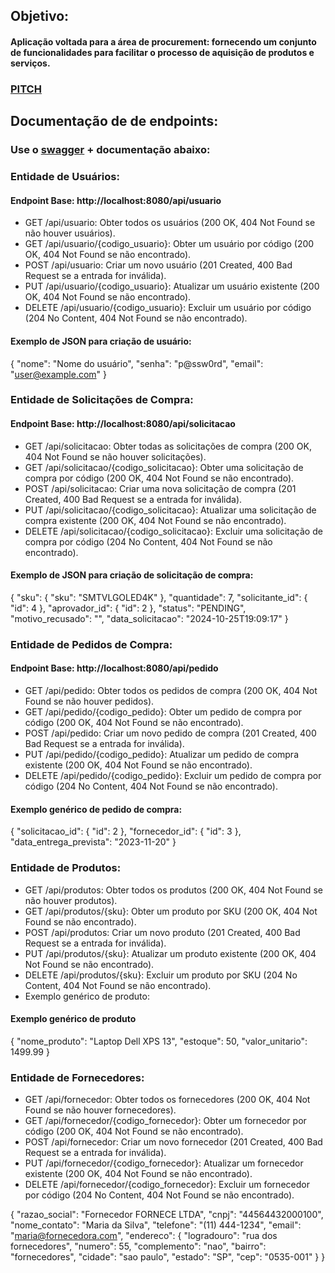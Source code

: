 
## Objetivo:

#### Aplicação voltada para a área de procurement: fornecendo um conjunto de funcionalidades para facilitar o processo de aquisição de produtos e serviços.

### [PITCH](https://www.youtube.com/watch?v=BVj8tq1eWTI&feature=youtu.be)

## Documentação de de endpoints:
### Use o [swagger](http://localhost:8080/swagger-ui/index.html) + documentação abaixo: 

### Entidade de Usuários:
#### Endpoint Base: http://localhost:8080/api/usuario
* GET /api/usuario: Obter todos os usuários (200 OK, 404 Not Found se não houver usuários).
* GET /api/usuario/{codigo_usuario}: Obter um usuário por código (200 OK, 404 Not Found se não encontrado).
* POST /api/usuario: Criar um novo usuário (201 Created, 400 Bad Request se a entrada for inválida).
* PUT /api/usuario/{codigo_usuario}: Atualizar um usuário existente (200 OK, 404 Not Found se não encontrado).
* DELETE /api/usuario/{codigo_usuario}: Excluir um usuário por código (204 No Content, 404 Not Found se não encontrado).
#### Exemplo de JSON para criação de usuário:
{
"nome": "Nome do usuário",
"senha": "p@ssw0rd",
"email": "user@example.com"
}


### Entidade de Solicitações de Compra:
#### Endpoint Base: http://localhost:8080/api/solicitacao
* GET /api/solicitacao: Obter todas as solicitações de compra (200 OK, 404 Not Found se não houver solicitações).
* GET /api/solicitacao/{codigo_solicitacao}: Obter uma solicitação de compra por código (200 OK, 404 Not Found se não encontrado).
* POST /api/solicitacao: Criar uma nova solicitação de compra (201 Created, 400 Bad Request se a entrada for inválida).
* PUT /api/solicitacao/{codigo_solicitacao}: Atualizar uma solicitação de compra existente (200 OK, 404 Not Found se não encontrado).
* DELETE /api/solicitacao/{codigo_solicitacao}: Excluir uma solicitação de compra por código (204 No Content, 404 Not Found se não encontrado).
#### Exemplo de JSON para criação de solicitação de compra:
{
"sku": { "sku": "SMTVLGOLED4K" },
"quantidade": 7,
"solicitante_id": { "id": 4 },
"aprovador_id": { "id": 2 },
"status": "PENDING",
"motivo_recusado": "",
"data_solicitacao": "2024-10-25T19:09:17"
}



### Entidade de Pedidos de Compra:
#### Endpoint Base: http://localhost:8080/api/pedido
* GET /api/pedido: Obter todos os pedidos de compra (200 OK, 404 Not Found se não houver pedidos).
* GET /api/pedido/{codigo_pedido}: Obter um pedido de compra por código (200 OK, 404 Not Found se não encontrado).
* POST /api/pedido: Criar um novo pedido de compra (201 Created, 400 Bad Request se a entrada for inválida).
* PUT /api/pedido/{codigo_pedido}: Atualizar um pedido de compra existente (200 OK, 404 Not Found se não encontrado).
* DELETE /api/pedido/{codigo_pedido}: Excluir um pedido de compra por código (204 No Content, 404 Not Found se não encontrado).
#### Exemplo genérico de pedido de compra:
{
"solicitacao_id": {
"id": 2
},
"fornecedor_id": {
"id": 3
},
"data_entrega_prevista": "2023-11-20"
}


### Entidade de Produtos:
* GET /api/produtos: Obter todos os produtos (200 OK, 404 Not Found se não houver produtos).
* GET /api/produtos/{sku}: Obter um produto por SKU (200 OK, 404 Not Found se não encontrado).
* POST /api/produtos: Criar um novo produto (201 Created, 400 Bad Request se a entrada for inválida).
* PUT /api/produtos/{sku}: Atualizar um produto existente (200 OK, 404 Not Found se não encontrado).
* DELETE /api/produtos/{sku}: Excluir um produto por SKU (204 No Content, 404 Not Found se não encontrado).
* Exemplo genérico de produto:
#### Exemplo genérico de produto
{
"nome_produto": "Laptop Dell XPS 13",
"estoque": 50,
"valor_unitario": 1499.99
}


### Entidade de Fornecedores:
* GET    /api/fornecedor:                     Obter todos os fornecedores (200 OK, 404 Not Found se não houver fornecedores).
* GET    /api/fornecedor/{codigo_fornecedor}: Obter um fornecedor por código (200 OK, 404 Not Found se não encontrado).
* POST   /api/fornecedor:                     Criar um novo fornecedor (201 Created, 400 Bad Request se a entrada for inválida).
* PUT    /api/fornecedor/{codigo_fornecedor}: Atualizar um fornecedor existente (200 OK, 404 Not Found se não encontrado).
* DELETE /api/fornecedor/{codigo_fornecedor}: Excluir um fornecedor por código (204 No Content, 404 Not Found se não encontrado).

{
"razao_social": "Fornecedor FORNECE LTDA",
"cnpj": "44564432000100",
"nome_contato": "Maria da Silva",
"telefone": "(11) 444-1234",
"email": "maria@fornecedora.com",
"endereco": {
"logradouro": "rua dos fornecedores",
"numero": 55,
"complemento": "nao",
"bairro": "fornecedores",
"cidade": "sao paulo",
"estado": "SP",
"cep": "0535-001"
}
}
